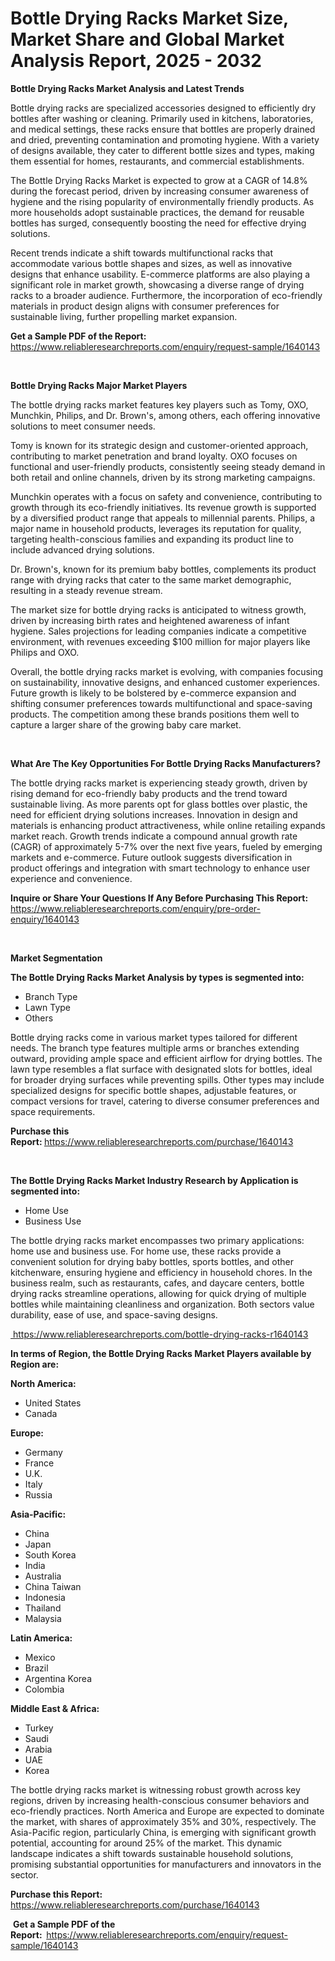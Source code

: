<p><h1>Bottle Drying Racks Market Size, Market Share and Global Market Analysis Report, 2025 - 2032</h1></p><p><strong>Bottle Drying Racks Market Analysis and Latest Trends</strong></p>
<p><p>Bottle drying racks are specialized accessories designed to efficiently dry bottles after washing or cleaning. Primarily used in kitchens, laboratories, and medical settings, these racks ensure that bottles are properly drained and dried, preventing contamination and promoting hygiene. With a variety of designs available, they cater to different bottle sizes and types, making them essential for homes, restaurants, and commercial establishments.</p><p>The Bottle Drying Racks Market is expected to grow at a CAGR of 14.8% during the forecast period, driven by increasing consumer awareness of hygiene and the rising popularity of environmentally friendly products. As more households adopt sustainable practices, the demand for reusable bottles has surged, consequently boosting the need for effective drying solutions.</p><p>Recent trends indicate a shift towards multifunctional racks that accommodate various bottle shapes and sizes, as well as innovative designs that enhance usability. E-commerce platforms are also playing a significant role in market growth, showcasing a diverse range of drying racks to a broader audience. Furthermore, the incorporation of eco-friendly materials in product design aligns with consumer preferences for sustainable living, further propelling market expansion.</p></p>
<p><strong>Get a Sample PDF of the Report:&nbsp;</strong> <a href="https://www.reliableresearchreports.com/enquiry/request-sample/1640143?utm_campaign=33&utm_medium=2&utm_source=Github&utm_content=ia&utm_term=16042025&utm_id=bottle-drying-racks">https://www.reliableresearchreports.com/enquiry/request-sample/1640143</a></p>
<p>&nbsp;</p>
<p><strong>Bottle Drying Racks Major Market Players</strong></p>
<p><p>The bottle drying racks market features key players such as Tomy, OXO, Munchkin, Philips, and Dr. Brown's, among others, each offering innovative solutions to meet consumer needs. </p><p>Tomy is known for its strategic design and customer-oriented approach, contributing to market penetration and brand loyalty. OXO focuses on functional and user-friendly products, consistently seeing steady demand in both retail and online channels, driven by its strong marketing campaigns.</p><p>Munchkin operates with a focus on safety and convenience, contributing to growth through its eco-friendly initiatives. Its revenue growth is supported by a diversified product range that appeals to millennial parents. Philips, a major name in household products, leverages its reputation for quality, targeting health-conscious families and expanding its product line to include advanced drying solutions. </p><p>Dr. Brown's, known for its premium baby bottles, complements its product range with drying racks that cater to the same market demographic, resulting in a steady revenue stream. </p><p>The market size for bottle drying racks is anticipated to witness growth, driven by increasing birth rates and heightened awareness of infant hygiene. Sales projections for leading companies indicate a competitive environment, with revenues exceeding $100 million for major players like Philips and OXO.</p><p>Overall, the bottle drying racks market is evolving, with companies focusing on sustainability, innovative designs, and enhanced customer experiences. Future growth is likely to be bolstered by e-commerce expansion and shifting consumer preferences towards multifunctional and space-saving products. The competition among these brands positions them well to capture a larger share of the growing baby care market.</p></p>
<p>&nbsp;</p>
<p><strong>What Are The Key Opportunities For Bottle Drying Racks Manufacturers?</strong></p>
<p><p>The bottle drying racks market is experiencing steady growth, driven by rising demand for eco-friendly baby products and the trend toward sustainable living. As more parents opt for glass bottles over plastic, the need for efficient drying solutions increases. Innovation in design and materials is enhancing product attractiveness, while online retailing expands market reach. Growth trends indicate a compound annual growth rate (CAGR) of approximately 5-7% over the next five years, fueled by emerging markets and e-commerce. Future outlook suggests diversification in product offerings and integration with smart technology to enhance user experience and convenience.</p></p>
<p><strong>Inquire or Share Your Questions If Any Before Purchasing This Report:</strong> <a href="https://www.reliableresearchreports.com/enquiry/pre-order-enquiry/1640143?utm_campaign=33&utm_medium=2&utm_source=Github&utm_content=ia&utm_term=16042025&utm_id=bottle-drying-racks">https://www.reliableresearchreports.com/enquiry/pre-order-enquiry/1640143</a></p>
<p>&nbsp;</p>
<p><strong>Market Segmentation</strong></p>
<p><strong>The Bottle Drying Racks Market Analysis by types is segmented into:</strong></p>
<p><ul><li>Branch Type</li><li>Lawn Type</li><li>Others</li></ul></p>
<p><p>Bottle drying racks come in various market types tailored for different needs. The branch type features multiple arms or branches extending outward, providing ample space and efficient airflow for drying bottles. The lawn type resembles a flat surface with designated slots for bottles, ideal for broader drying surfaces while preventing spills. Other types may include specialized designs for specific bottle shapes, adjustable features, or compact versions for travel, catering to diverse consumer preferences and space requirements.</p></p>
<p><strong>Purchase this Report:&nbsp;</strong><a href="https://www.reliableresearchreports.com/purchase/1640143?utm_campaign=33&utm_medium=2&utm_source=Github&utm_content=ia&utm_term=16042025&utm_id=bottle-drying-racks">https://www.reliableresearchreports.com/purchase/1640143</a></p>
<p>&nbsp;</p>
<p><strong>The Bottle Drying Racks Market Industry Research by Application is segmented into:</strong></p>
<p><ul><li>Home Use</li><li>Business Use</li></ul></p>
<p><p>The bottle drying racks market encompasses two primary applications: home use and business use. For home use, these racks provide a convenient solution for drying baby bottles, sports bottles, and other kitchenware, ensuring hygiene and efficiency in household chores. In the business realm, such as restaurants, cafes, and daycare centers, bottle drying racks streamline operations, allowing for quick drying of multiple bottles while maintaining cleanliness and organization. Both sectors value durability, ease of use, and space-saving designs.</p></p>
<p><a href="https://www.reliableresearchreports.com/bottle-drying-racks-r1640143?utm_campaign=33&utm_medium=2&utm_source=Github&utm_content=ia&utm_term=16042025&utm_id=bottle-drying-racks">&nbsp;https://www.reliableresearchreports.com/bottle-drying-racks-r1640143</a></p>
<p><strong>In terms of Region, the Bottle Drying Racks Market Players available by Region are:</strong></p>
<p>
    <p> <strong> North America: </strong>
        <ul>
            <li>United States</li>
            <li>Canada</li>
        </ul>
        </p> 
    <p> <strong> Europe: </strong>
        <ul>
            <li>Germany</li>
            <li>France</li>
            <li>U.K.</li>
            <li>Italy</li>
            <li>Russia</li>
        </ul>
        </p> 
    <p> <strong> Asia-Pacific: </strong>
        <ul>
            <li>China</li>
            <li>Japan</li>
            <li>South Korea</li>
            <li>India</li>
            <li>Australia</li>
            <li>China Taiwan</li>
            <li>Indonesia</li>
            <li>Thailand</li>
            <li>Malaysia</li>
        </ul>
        </p> 
    <p> <strong> Latin America: </strong>
        <ul>
            <li>Mexico</li>
            <li>Brazil</li>
            <li>Argentina Korea</li>
            <li>Colombia</li>
        </ul>
        </p> 
    <p> <strong> Middle East & Africa: </strong>
        <ul>
            <li>Turkey</li>
            <li>Saudi</li>
            <li>Arabia</li>
            <li>UAE</li>
            <li>Korea</li>
        </ul>
    </p>
    </p>
<p><p>The bottle drying racks market is witnessing robust growth across key regions, driven by increasing health-conscious consumer behaviors and eco-friendly practices. North America and Europe are expected to dominate the market, with shares of approximately 35% and 30%, respectively. The Asia-Pacific region, particularly China, is emerging with significant growth potential, accounting for around 25% of the market. This dynamic landscape indicates a shift towards sustainable household solutions, promising substantial opportunities for manufacturers and innovators in the sector.</p></p>
<p><strong>Purchase this Report: </strong><a href="https://www.reliableresearchreports.com/purchase/1640143?utm_campaign=33&utm_medium=2&utm_source=Github&utm_content=ia&utm_term=16042025&utm_id=bottle-drying-racks">https://www.reliableresearchreports.com/purchase/1640143</a></p>
<p>&nbsp;<strong>Get a Sample PDF of the Report:&nbsp;&nbsp;</strong><a href="https://www.reliableresearchreports.com/enquiry/request-sample/1640143?utm_campaign=33&utm_medium=2&utm_source=Github&utm_content=ia&utm_term=16042025&utm_id=bottle-drying-racks">https://www.reliableresearchreports.com/enquiry/request-sample/1640143</a></p>
<p><strong></strong></p>
<p><p></p><p></p><p></p></p>